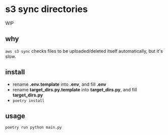 # s3 sync directories

WIP

## why

`aws s3 sync` checks files to be uploaded/deleted itself automatically, but it's slow.

## install

* rename **.env.template** into **.env**, and fill **.env**
* rename **target_dirs.py.template** into **target_dirs.py**, and fill **target_dirs.py**
* `poetry install`

## usage

```sh
poetry run python main.py
```

